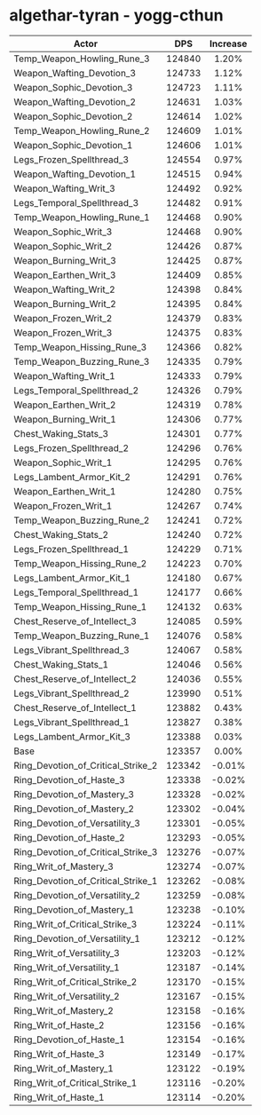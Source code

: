 # algethar-tyran - yogg-cthun
| Actor | DPS | Increase |
|---|:---:|:---:|
|Temp_Weapon_Howling_Rune_3|124840|1.20%|
|Weapon_Wafting_Devotion_3|124733|1.12%|
|Weapon_Sophic_Devotion_3|124723|1.11%|
|Weapon_Wafting_Devotion_2|124631|1.03%|
|Weapon_Sophic_Devotion_2|124614|1.02%|
|Temp_Weapon_Howling_Rune_2|124609|1.01%|
|Weapon_Sophic_Devotion_1|124606|1.01%|
|Legs_Frozen_Spellthread_3|124554|0.97%|
|Weapon_Wafting_Devotion_1|124515|0.94%|
|Weapon_Wafting_Writ_3|124492|0.92%|
|Legs_Temporal_Spellthread_3|124482|0.91%|
|Temp_Weapon_Howling_Rune_1|124468|0.90%|
|Weapon_Sophic_Writ_3|124468|0.90%|
|Weapon_Sophic_Writ_2|124426|0.87%|
|Weapon_Burning_Writ_3|124425|0.87%|
|Weapon_Earthen_Writ_3|124409|0.85%|
|Weapon_Wafting_Writ_2|124398|0.84%|
|Weapon_Burning_Writ_2|124395|0.84%|
|Weapon_Frozen_Writ_2|124379|0.83%|
|Weapon_Frozen_Writ_3|124375|0.83%|
|Temp_Weapon_Hissing_Rune_3|124366|0.82%|
|Temp_Weapon_Buzzing_Rune_3|124335|0.79%|
|Weapon_Wafting_Writ_1|124333|0.79%|
|Legs_Temporal_Spellthread_2|124326|0.79%|
|Weapon_Earthen_Writ_2|124319|0.78%|
|Weapon_Burning_Writ_1|124306|0.77%|
|Chest_Waking_Stats_3|124301|0.77%|
|Legs_Frozen_Spellthread_2|124296|0.76%|
|Weapon_Sophic_Writ_1|124295|0.76%|
|Legs_Lambent_Armor_Kit_2|124291|0.76%|
|Weapon_Earthen_Writ_1|124280|0.75%|
|Weapon_Frozen_Writ_1|124267|0.74%|
|Temp_Weapon_Buzzing_Rune_2|124241|0.72%|
|Chest_Waking_Stats_2|124240|0.72%|
|Legs_Frozen_Spellthread_1|124229|0.71%|
|Temp_Weapon_Hissing_Rune_2|124223|0.70%|
|Legs_Lambent_Armor_Kit_1|124180|0.67%|
|Legs_Temporal_Spellthread_1|124177|0.66%|
|Temp_Weapon_Hissing_Rune_1|124132|0.63%|
|Chest_Reserve_of_Intellect_3|124085|0.59%|
|Temp_Weapon_Buzzing_Rune_1|124076|0.58%|
|Legs_Vibrant_Spellthread_3|124067|0.58%|
|Chest_Waking_Stats_1|124046|0.56%|
|Chest_Reserve_of_Intellect_2|124036|0.55%|
|Legs_Vibrant_Spellthread_2|123990|0.51%|
|Chest_Reserve_of_Intellect_1|123882|0.43%|
|Legs_Vibrant_Spellthread_1|123827|0.38%|
|Legs_Lambent_Armor_Kit_3|123388|0.03%|
|Base|123357|0.00%|
|Ring_Devotion_of_Critical_Strike_2|123342|-0.01%|
|Ring_Devotion_of_Haste_3|123338|-0.02%|
|Ring_Devotion_of_Mastery_3|123328|-0.02%|
|Ring_Devotion_of_Mastery_2|123302|-0.04%|
|Ring_Devotion_of_Versatility_3|123301|-0.05%|
|Ring_Devotion_of_Haste_2|123293|-0.05%|
|Ring_Devotion_of_Critical_Strike_3|123276|-0.07%|
|Ring_Writ_of_Mastery_3|123274|-0.07%|
|Ring_Devotion_of_Critical_Strike_1|123262|-0.08%|
|Ring_Devotion_of_Versatility_2|123259|-0.08%|
|Ring_Devotion_of_Mastery_1|123238|-0.10%|
|Ring_Writ_of_Critical_Strike_3|123224|-0.11%|
|Ring_Devotion_of_Versatility_1|123212|-0.12%|
|Ring_Writ_of_Versatility_3|123203|-0.12%|
|Ring_Writ_of_Versatility_1|123187|-0.14%|
|Ring_Writ_of_Critical_Strike_2|123170|-0.15%|
|Ring_Writ_of_Versatility_2|123167|-0.15%|
|Ring_Writ_of_Mastery_2|123158|-0.16%|
|Ring_Writ_of_Haste_2|123156|-0.16%|
|Ring_Devotion_of_Haste_1|123154|-0.16%|
|Ring_Writ_of_Haste_3|123149|-0.17%|
|Ring_Writ_of_Mastery_1|123122|-0.19%|
|Ring_Writ_of_Critical_Strike_1|123116|-0.20%|
|Ring_Writ_of_Haste_1|123114|-0.20%|
